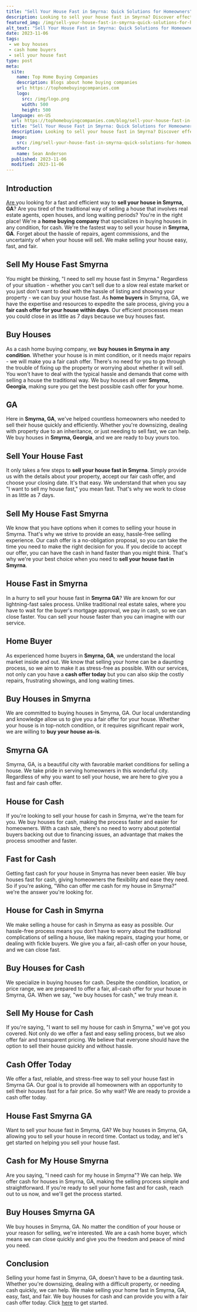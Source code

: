 ```yaml
---
title: "Sell Your House Fast in Smyrna: Quick Solutions for Homeowners"
description: Looking to sell your house fast in Smyrna? Discover effective strategies, expert tips, and trusted resources to make the process seamless and stress-free.
featured_img: /img/sell-your-house-fast-in-smyrna-quick-solutions-for-homeowners.webp
alt_text: "Sell Your House Fast in Smyrna: Quick Solutions for Homeowners"
date: 2023-11-06
tags:
 - we buy houses
 - cash home buyers
 - sell your house fast
type: post
meta:
  site:
    name: Top Home Buying Companies
    description: Blogs about home buying companies
    url: https://tophomebuyingcompanies.com
    logo:
      src: /img/logo.png
      width: 500
      height: 500
  language: en-US
  url: https://tophomebuyingcompanies.com/blog/sell-your-house-fast-in-smyrna-quick-solutions-for-homeowners
  title: "Sell Your House Fast in Smyrna: Quick Solutions for Homeowners"
  description: Looking to sell your house fast in Smyrna? Discover effective strategies, expert tips, and trusted resources to make the process seamless and stress-free.
  image:
    src: /img/sell-your-house-fast-in-smyrna-quick-solutions-for-homeowners.webp
  author:
    name: Sean Anderson
  published: 2023-11-06
  modified: 2023-11-06
---
```


## Introduction

[Are  ](https://flippinggeorgiahouses.com/blog/quickly-sell-your-house-in-smyrna-guaranteed-fast-results)you looking for a fast and efficient way to **sell your house in Smyrna, GA**? Are you tired of the traditional way of selling a house that involves real estate agents, open houses, and long waiting periods? You're in the right place! We're a **home buying company** that specializes in buying houses in any condition, for cash. We're the fastest way to sell your house in **Smyrna, GA**. Forget about the hassle of repairs, agent commissions, and the uncertainty of when your house will sell. We make selling your house easy, fast, and fair.

## Sell My House Fast Smyrna

You might be thinking, "I need to sell my house fast in Smyrna." Regardless of your situation - whether you can’t sell due to a slow real estate market or you just don't want to deal with the hassle of listing and showing your property - we can buy your house fast. As **home buyers** in Smyrna, GA, we have the expertise and resources to expedite the sale process, giving you a **fair cash offer for your house within days**. Our efficient processes mean you could close in as little as 7 days because we buy houses fast.

## Buy Houses

As a cash home buying company, we **buy houses in Smyrna in any condition**. Whether your house is in mint condition, or it needs major repairs - we will make you a fair cash offer. There's no need for you to go through the trouble of fixing up the property or worrying about whether it will sell. You won't have to deal with the typical hassle and demands that come with selling a house the traditional way. We buy houses all over **Smyrna, Georgia**, making sure you get the best possible cash offer for your home.

## GA

Here in **Smyrna, GA**, we've helped countless homeowners who needed to sell their house quickly and efficiently. Whether you're downsizing, dealing with property due to an inheritance, or just needing to sell fast, we can help. We buy houses in **Smyrna, Georgia**, and we are ready to buy yours too.

## Sell Your House Fast

It only takes a few steps to **sell your house fast in Smyrna**. Simply provide us with the details about your property, accept our fair cash offer, and choose your closing date. It's that easy. We understand that when you say "I want to sell my house fast," you mean fast. That's why we work to close in as little as 7 days.

## Sell My House Fast Smyrna

We know that you have options when it comes to selling your house in Smyrna. That's why we strive to provide an easy, hassle-free selling experience. Our cash offer is a no-obligation proposal, so you can take the time you need to make the right decision for you. If you decide to accept our offer, you can have the cash in hand faster than you might think. That's why we're your best choice when you need to **sell your house fast in Smyrna**.

## House Fast in Smyrna

In a hurry to sell your house fast in **Smyrna GA**? We are known for our lightning-fast sales process. Unlike traditional real estate sales, where you have to wait for the buyer's mortgage approval, we pay in cash, so we can close faster. You can sell your house faster than you can imagine with our service.

## Home Buyer

As experienced home buyers in **Smyrna, GA**, we understand the local market inside and out. We know that selling your home can be a daunting process, so we aim to make it as stress-free as possible. With our services, not only can you have a **cash offer today** but you can also skip the costly repairs, frustrating showings, and long waiting times.

## Buy Houses in Smyrna

We are committed to buying houses in Smyrna, GA. Our local understanding and knowledge allow us to give you a fair offer for your house. Whether your house is in top-notch condition, or it requires significant repair work, we are willing to **buy your house as-is**. 

## Smyrna GA

Smyrna, GA, is a beautiful city with favorable market conditions for selling a house. We take pride in serving homeowners in this wonderful city. Regardless of why you want to sell your house, we are here to give you a fast and fair cash offer.

## House for Cash

If you're looking to sell your house for cash in Smyrna, we're the team for you. We buy houses for cash, making the process faster and easier for homeowners. With a cash sale, there's no need to worry about potential buyers backing out due to financing issues, an advantage that makes the process smoother and faster.

## Fast for Cash

Getting fast cash for your house in Smyrna has never been easier. We buy houses fast for cash, giving homeowners the flexibility and ease they need. So if you're asking, "Who can offer me cash for my house in Smyrna?" we're the answer you're looking for.

## House for Cash in Smyrna

We make selling a house for cash in Smyrna as easy as possible. Our hassle-free process means you don’t have to worry about the traditional complications of selling a house, like making repairs, staging your home, or dealing with fickle buyers. We give you a fair, all-cash offer on your house, and we can close fast.

## Buy Houses for Cash

We specialize in buying houses for cash. Despite the condition, location, or price range, we are prepared to offer a fair, all-cash offer for your house in Smyrna, GA. When we say, "we buy houses for cash," we truly mean it.

## Sell My House for Cash

If you're saying, "I want to sell my house for cash in Smyrna," we've got you covered. Not only do we offer a fast and easy selling process, but we also offer fair and transparent pricing. We believe that everyone should have the option to sell their house quickly and without hassle.

## Cash Offer Today

We offer a fast, reliable, and stress-free way to sell your house fast in Smyrna GA. Our goal is to provide all homeowners with an opportunity to sell their houses fast for a fair price. So why wait? We are ready to provide a cash offer today.

## House Fast Smyrna GA

Want to sell your house fast in Smyrna, GA? We buy houses in Smyrna, GA, allowing you to sell your house in record time. Contact us today, and let's get started on helping you sell your house fast.

## Cash for My House Smyrna

Are you saying, "I need cash for my house in Smyrna"? We can help. We offer cash for houses in Smyrna, GA, making the selling process simple and straightforward. If you're ready to sell your home fast and for cash, reach out to us now, and we'll get the process started.

## Buy Houses Smyrna GA

We buy houses in Smyrna, GA. No matter the condition of your house or your reason for selling, we're interested. We are a cash home buyer, which means we can close quickly and give you the freedom and peace of mind you need.

## Conclusion

Selling your home fast in Smyrna, GA, doesn't have to be a daunting task. Whether you're downsizing, dealing with a difficult property, or needing cash quickly, we can help. We make selling your home fast in Smyrna, GA, easy, fast, and fair. We buy houses for cash and can provide you with a fair cash offer today. Click [here](https://www.wearehomebuyers.com/we-buy-houses-smyrna/) to get started.